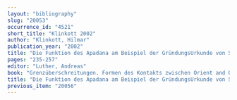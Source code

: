 ```yaml
---
layout: "bibliography"
slug: "20053"
occurrence_id: "4521"
short_title: "Klinkott 2002"
author: "Klinkott, Hilmar"
publication_year: "2002"
title: "Die Funktion des Apadana am Beispiel der GründungsUrkunde von Susa"
pages: "235-257"
editor: "Luther, Andreas"
book: "Grenzüberschreitungen. Formen des Kontakts zwischen Orient and Okzident im Altertum, Oriens et Occidens 3, (Stuttgart)"
title: "Die Funktion des Apadana am Beispiel der GründungsUrkunde von Susa"
previous_item: "20056"
---
```

